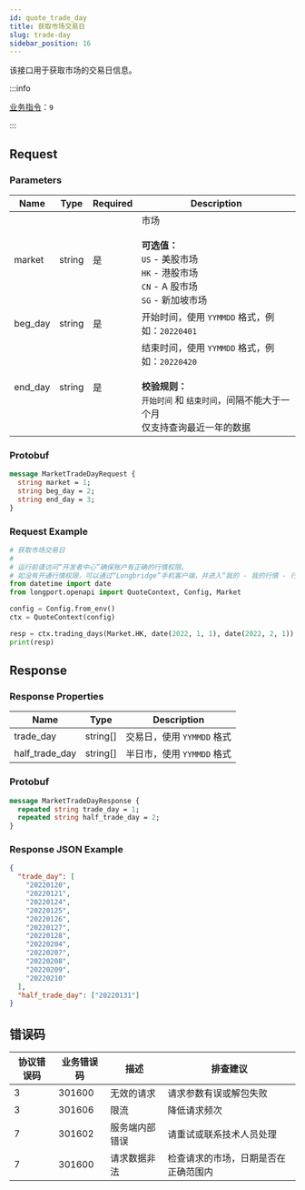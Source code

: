 ```yaml
---
id: quote_trade_day
title: 获取市场交易日
slug: trade-day
sidebar_position: 16
---
```


该接口用于获取市场的交易日信息。

<SDKLinks module="quote" klass="QuoteContext" method="trading_days" />

:::info

[业务指令](../../socket/biz-command)：`9`

:::

## Request

### Parameters

| Name    | Type   | Required | Description                                                                                                                                              |
| ------- | ------ | -------- | -------------------------------------------------------------------------------------------------------------------------------------------------------- |
| market  | string | 是       | 市场 <br /><br />**可选值：**<br/>`US` - 美股市场<br/>`HK` - 港股市场<br/>`CN` - A 股市场<br/>`SG` - 新加坡市场                                          |
| beg_day | string | 是       | 开始时间，使用 `YYMMDD` 格式，例如：`20220401`                                                                                                           |
| end_day | string | 是       | 结束时间，使用 `YYMMDD` 格式，例如：`20220420` <br/><br/>**校验规则：**<br/> `开始时间` 和 `结束时间`，间隔不能大于一个月 <br/> 仅支持查询最近一年的数据 |

### Protobuf

```protobuf
message MarketTradeDayRequest {
  string market = 1;
  string beg_day = 2;
  string end_day = 3;
}
```

### Request Example

```python
# 获取市场交易日
#
# 运行前请访问“开发者中心”确保账户有正确的行情权限。
# 如没有开通行情权限，可以通过“Longbridge”手机客户端，并进入“我的 - 我的行情 - 行情商城”购买开通行情权限。
from datetime import date
from longport.openapi import QuoteContext, Config, Market

config = Config.from_env()
ctx = QuoteContext(config)

resp = ctx.trading_days(Market.HK, date(2022, 1, 1), date(2022, 2, 1))
print(resp)
```

## Response

### Response Properties

| Name           | Type     | Description                |
| -------------- | -------- | -------------------------- |
| trade_day      | string[] | 交易日，使用 `YYMMDD` 格式 |
| half_trade_day | string[] | 半日市，使用 `YYMMDD` 格式 |

### Protobuf

```protobuf
message MarketTradeDayResponse {
  repeated string trade_day = 1;
  repeated string half_trade_day = 2;
}
```

### Response JSON Example

```json
{
  "trade_day": [
    "20220120",
    "20220121",
    "20220124",
    "20220125",
    "20220126",
    "20220127",
    "20220128",
    "20220204",
    "20220207",
    "20220208",
    "20220209",
    "20220210"
  ],
  "half_trade_day": ["20220131"]
}
```

## 错误码

| 协议错误码 | 业务错误码 | 描述           | 排查建议                             |
| ---------- | ---------- | -------------- | ------------------------------------ |
| 3          | 301600     | 无效的请求     | 请求参数有误或解包失败               |
| 3          | 301606     | 限流           | 降低请求频次                         |
| 7          | 301602     | 服务端内部错误 | 请重试或联系技术人员处理             |
| 7          | 301600     | 请求数据非法   | 检查请求的市场，日期是否在正确范围内 |
